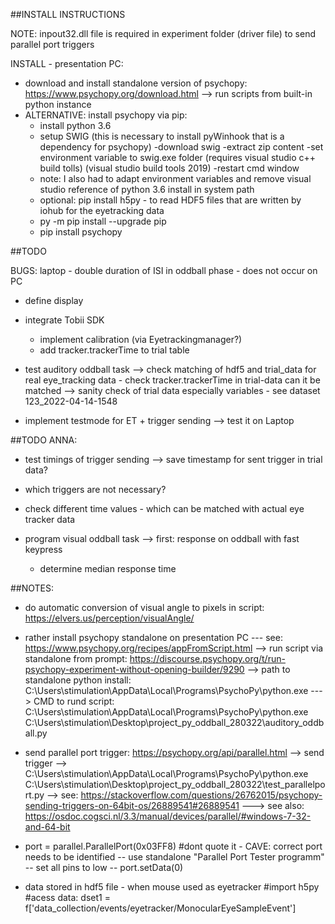 ##INSTALL INSTRUCTIONS

NOTE: inpout32.dll file is required in experiment folder (driver file) to send parallel port triggers

INSTALL - presentation PC:
  - download and install standalone version of psychopy: https://www.psychopy.org/download.html
    --> run scripts from built-in python instance
  - ALTERNATIVE: install psychopy via pip:
      - install python 3.6
      - setup SWIG (this is necessary to install pyWinhook that is a dependency for psychopy)
        -download swig
        -extract zip content
        -set environment variable to swig.exe folder (requires visual studio c++ build tolls) (visual studio build tools 2019)
        -restart cmd window
      - note: I also had to adapt environment variables and remove visual studio reference of python 3.6 install in system path
      - optional: pip install h5py - to read HDF5 files that are written by iohub for the eyetracking data
      - py -m pip install --upgrade pip
      - pip install psychopy

##TODO

BUGS: laptop - double duration of ISI in oddball phase - does not occur on PC

- define display

- integrate Tobii SDK
  - implement calibration (via Eyetrackingmanager?)
  - add tracker.trackerTime to trial table

- test auditory oddball task
  --> check matching of hdf5 and trial_data for real eye_tracking data
        - check tracker.trackerTime in trial-data can it be matched
  --> sanity check of trial data especially variables - see dataset 123_2022-04-14-1548

- implement testmode for ET + trigger sending --> test it on Laptop

##TODO ANNA:

- test timings of trigger sending   --> save timestamp for sent trigger in trial data?
- which triggers are not necessary?
- check different time values - which can be matched with actual eye tracker data

- program visual oddball task
  --> first: response on oddball with fast keypress
    - determine median response time

##NOTES:

- do automatic conversion of visual angle to pixels in script: https://elvers.us/perception/visualAngle/

- rather install psychopy standalone on presentation PC ---
  see: https://www.psychopy.org/recipes/appFromScript.html
  --> run script via standalone from prompt: https://discourse.psychopy.org/t/run-psychopy-experiment-without-opening-builder/9290
    --> path to standalone python install: C:\Users\stimulation\AppData\Local\Programs\PsychoPy\python.exe
    ---> CMD to rund script: C:\Users\stimulation\AppData\Local\Programs\PsychoPy\python.exe C:\Users\stimulation\Desktop\project_py_oddball_280322\auditory_oddball.py

- send parallel port trigger: https://psychopy.org/api/parallel.html
  --> send trigger --> C:\Users\stimulation\AppData\Local\Programs\PsychoPy\python.exe C:\Users\stimulation\Desktop\project_py_oddball_280322\test_parallelport.py
  --> see: https://stackoverflow.com/questions/26762015/psychopy-sending-triggers-on-64bit-os/26889541#26889541
  ---> see also: https://osdoc.cogsci.nl/3.3/manual/devices/parallel/#windows-7-32-and-64-bit

-  port = parallel.ParallelPort(0x03FF8) #dont quote it - CAVE: correct port needs to be identified
  -- use standalone "Parallel Port Tester programm"
  -- set all pins to low
  -- port.setData(0)

- data stored in hdf5 file - when mouse used as eyetracker
    #import h5py
    #acess data: dset1 = f['data_collection/events/eyetracker/MonocularEyeSampleEvent']
